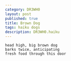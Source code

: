 ```yaml
---
category: DR3WH0
layout: post
published: true
title: Brown Dog
tags: haiku dogs
description: DR3WH0.haiku
---
```


	head high, big brown dog
	barks twice, anticipating
	fresh food through this door
